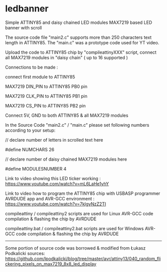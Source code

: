 # ledbanner

Simple ATTINY85 and daisy chained LED modules MAX7219 based LED banner with scroll

The source code file "main2.c" supports more than 250 characters text length in ATTINY85. The "main.c" was a prototype code used for YT video.

Upload the code to  ATTINY85 chip by "compileattinyXXX" script, connect all  MAX7219 modules in "daisy chain" ( up to 16 supported )

Connections to be made :

connect first module to ATTINY85

MAX7219 DIN_PIN	to ATTINY85	PB0 pin

MAX7219 CLK_PIN	to ATTINY85	PB1 pin

MAX7219 CS_PIN	to ATTINY85 PB2 pin

Connect 5V, GND to both ATTINY85 & all MAX7219 modules

In the Source Code "main2.c" / "main.c" please set following numbers according to your setup:

// declare number of letters in scrolled text here

#define NUMCHARS		26

// declare number of daisy chained MAX7219 modules here

#define MODULESNUMBER           4


Link to video showing this LED ticker working : https://www.youtube.com/watch?v=mL6LaHe1yhY

Link to video how to program the ATTINY85 chip with USBASP programmer AVRDUDE app and AVR-GCC environment : https://www.youtube.com/watch?v=7klgyNzZ2TI

compileattiny / compileattiny2  scripts are used for Linux AVR-GCC code compilation & flashing the chip by AVRDUDE

compileattiny.bat / compileattiny2.bat  scripts are used for Windows AVR-GCC code compilation & flashing the chip by AVRDUDE

---------------------------

Some portion of source code was borrowed & modified from Łukasz Podkalicki sources:
https://github.com/lpodkalicki/blog/tree/master/avr/attiny13/040_random_flickering_pixels_on_max7219_8x8_led_display
